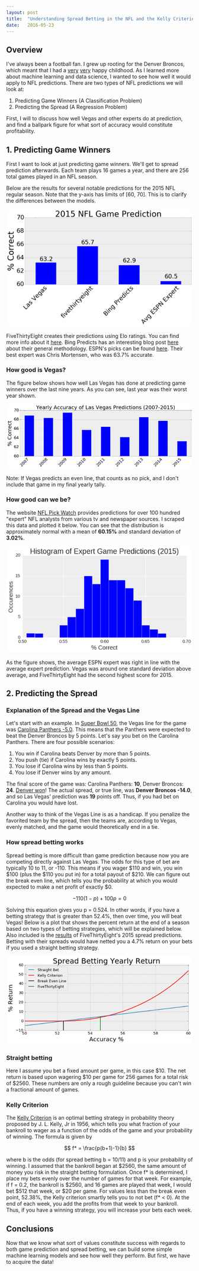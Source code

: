 ```yaml
---
layout: post
title:  "Understanding Spread Betting in the NFL and the Kelly Criterion"
date:   2016-05-23
---
```


## Overview

I've always been a football fan. I grew up rooting for the Denver Broncos, which meant that I had a [very](https://en.wikipedia.org/wiki/Super_Bowl_XXXII) [very](https://en.wikipedia.org/wiki/Super_Bowl_XXXIII) happy childhood. As I learned more about machine learning and data science, I wanted to see how well it would apply to NFL predictions. There are two types of NFL predictions we will look at:

1. Predicting Game Winners (A Classification Problem)
2. Predicting the Spread (A Regression Problem)

First, I will to discuss how well Vegas and other experts do at prediction, and find a ballpark figure for what sort of accuracy would constitute profitability.



## 1. Predicting Game Winners

First I want to look at just predicting game winners. We'll get to spread prediction afterwards. Each team plays 16 games a year, and there are 256 total games played in an NFL season. 

Below are the results for several notable predictions for the 2015 NFL regular season. Note that the y-axis has limits of [60, 70]. This is to clarify the differences between the models.

<div align="center">
<img src="/assets/2015_NFL_success.png">
</div>

FiveThirtyEight creates their predictions using Elo ratings. You can find more info about it [here](http://projects.fivethirtyeight.com/2015-nfl-predictions/). Bing Predicts has an interesting blog post [here](http://blogs.bing.com/search-quality-insights/2015/03/15/leveraging-search-algorithms-for-bing-predicts) about their general methodology. ESPN's picks can be found [here](http://espn.go.com/nfl/picks/_/week/17/seasontype/2). Their best expert was Chris Mortensen, who was 63.7% accurate.

### How good is Vegas?

The figure below shows how well Las Vegas has done at predicting game winners over the last nine years. As you can see, last year was their worst year shown.

<div align="center">
<img src="/assets/Vegas_success.png">
</div>

Note: If Vegas predicts an even line, that counts as no pick, and I don't include that game in my final yearly tally.

### How good can we be?

The website [NFL Pick Watch](http://nflpickwatch.com/) provides predictions for over 100 hundred "expert" NFL analysts from various tv and newspaper sources. I scraped this data and plotted it below. You can see that the distribution is approximately normal with a mean of **60.15%** and standard deviation of **3.02%**.

<div align="center">
<img src="/assets/experts.png">
</div>

As the figure shows, the average ESPN expert was right in line with the average expert prediction. Vegas was around one standard deviation above average, and FiveThirtyEight had the second highest score for 2015.

## 2. Predicting the Spread




### Explanation of the Spread and the Vegas Line

Let's start with an example. In [Super Bowl 50](https://en.wikipedia.org/wiki/Super_Bowl_50), the Vegas line for the game was [Carolina Panthers -5.0](http://www.pro-football-reference.com/boxscores/201602070den.htm). This means that the Panthers were expected to beat the Denver Broncos by 5 points. Let's say you bet on the Carolina Panthers. There are four possible scenarios:

1. You win if Carolina beats Denver by more than 5 points.
2. You push (tie) if Carolina wins by exactly 5 points.
3. You lose if Carolina wins by less than 5 points.
4. You lose if Denver wins by any amount.

The final score of the game was: Carolina Panthers: **10**, Denver Broncos: **24**. [Denver won](http://m.chronicle.augusta.com/sites/default/files/imagecache/mobile_story_full/15106821.jpg)! The actual spread, or true line, was **Denver Broncos -14.0**, and so Las Vegas' prediction was **19** points off. Thus, if you had bet on Carolina you would have lost.

Another way to think of the Vegas Line is as a handicap. If you penalize the favorited team by the spread, then the teams are, according to Vegas, evenly matched, and the game would theoretically end in a tie.

### How spread betting works

Spread betting is more difficult than game prediction because now you are competing directly against Las Vegas. The odds for this type of bet are typically 10 to 11, or -110. This means if you wager $110 and win, you win $100 (plus the $110 you put in) for a total payout of $210. We can figure out the break even line, which tells you the probability at which you would expected to make a net profit of exactly $0.

$$ -110(1-p)+100p = 0 $$

Solving this equation gives you p = 0.524. In other words, if you have a betting strategy that is greater than 52.4%, then over time, you will beat Vegas! Below is a plot that shows the percent return at the end of a season based on two types of betting strategies, which will be explained below. Also included is the [results](http://projects.fivethirtyeight.com/2015-nfl-predictions/) of FiveThirtyEight's 2015 spread predictions. Betting with their spreads would have netted you a 4.7% return on your bets if you used a straight betting strategy. 

<div align="center">
<img src="/assets/spread_return.png">
</div>

### Straight betting

Here I assume you bet a fixed amount per game, in this case $10. The net return is based upon wagering $10 per game for 256 games for a total risk of $2560. These numbers are only a rough guideline because you can't win a fractional amount of games. 

### Kelly Criterion

The [Kelly Criterion](https://en.wikipedia.org/wiki/Kelly_criterion) is an optimal betting strategy in probability theory proposed by J. L. Kelly, Jr in 1956, which tells you what fraction of your bankroll to wager as a function of the odds of the game and your probability of winning. The formula is given by

$$ f* = \frac{p(b+1)-1}{b} $$

where b is the odds (for spread betting b = 10/11) and p is your probability of winning. I assumed that the bankroll began at $2560, the same amount of money you risk in the straight betting formulation. Once f* is determined, I place my bets evenly over the number of games for that week. For example, if f = 0.2, the bankroll is $2560, and 16 games are played that week, I would bet $512 that week, or $20 per game.  For values less than the break even point, 52.38%, the Kelly criterion smartly tells you to not bet (f* < 0). At the end of each week, you add the profits from that week to your bankroll. Thus, if you have a winning strategy, you will increase your bets each week.

## Conclusions

Now that we know what sort of values constitute success with regards to both game prediction and spread betting, we can build some simple machine learning models and see how well they perform. But first, we have to acquire the data!


